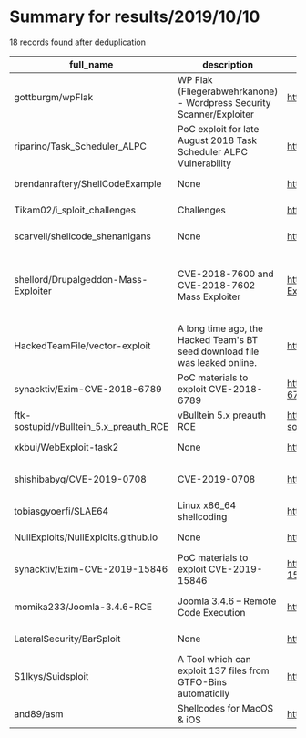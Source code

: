 
# Summary for results/2019/10/10
    
18 records found after deduplication

| full_name | description | html_url | matched_list | matched_count | pushed_at | size | stargazers_count | language | forks_count | vul_ids |
|----------------------------------------|-----------------------------------------------------------------------------|-----------------------------------------------------------|----------------------------------|-----------------|---------------------------|--------|--------------------|------------|---------------|------------------------------------|
| gottburgm/wpFlak | WP Flak (Fliegerabwehrkanone) - Wordpress Security Scanner/Exploiter | https://github.com/gottburgm/wpFlak | ['exploit'] | 1 | 2019-10-10 16:25:15+00:00 | 218 | 12 | Perl | 3 | [] |
| riparino/Task_Scheduler_ALPC | PoC exploit for late August 2018 Task Scheduler ALPC Vulnerability | https://github.com/riparino/Task_Scheduler_ALPC | ['exploit', 'vulnerability poc'] | 2 | 2019-10-10 19:02:08+00:00 | 2155 | 14 | C | 9 | [] |
| brendanraftery/ShellCodeExample | None | https://github.com/brendanraftery/ShellCodeExample | ['shellcode'] | 1 | 2019-10-10 21:04:02+00:00 | 15 | 0 | Yacc | 0 | [] |
| Tikam02/i_sploit_challenges | Challenges | https://github.com/Tikam02/i_sploit_challenges | ['sploit'] | 1 | 2019-10-10 20:25:43+00:00 | 1654 | 0 | Python | 0 | [] |
| scarvell/shellcode_shenanigans | None | https://github.com/scarvell/shellcode_shenanigans | ['shellcode'] | 1 | 2019-10-10 12:34:54+00:00 | 1 | 1 | C | 1 | [] |
| shellord/Drupalgeddon-Mass-Exploiter | CVE-2018-7600 and CVE-2018-7602 Mass Exploiter | https://github.com/shellord/Drupalgeddon-Mass-Exploiter | ['exploit'] | 1 | 2019-10-10 14:10:11+00:00 | 8 | 1 | Python | 1 | ['CVE-2018-7600', 'CVE-2018-7602'] |
| HackedTeamFile/vector-exploit | A long time ago, the Hacked Team's BT seed download file was leaked online. | https://github.com/HackedTeamFile/vector-exploit | ['exploit'] | 1 | 2019-10-10 11:19:05+00:00 | 176637 | 0 | HTML | 0 | [] |
| synacktiv/Exim-CVE-2018-6789 | PoC materials to exploit CVE-2018-6789 | https://github.com/synacktiv/Exim-CVE-2018-6789 | ['cve poc', 'cve-2', 'exploit'] | 3 | 2019-10-10 09:54:07+00:00 | 4 | 9 | C | 4 | ['CVE-2018-6789'] |
| ftk-sostupid/vBulltein_5.x_preauth_RCE | vBulltein 5.x preauth RCE | https://github.com/ftk-sostupid/vBulltein_5.x_preauth_RCE | ['rce'] | 1 | 2019-10-10 07:44:23+00:00 | 1 | 0 | Python | 0 | [] |
| xkbui/WebExploit-task2 | None | https://github.com/xkbui/WebExploit-task2 | ['exploit'] | 1 | 2019-10-10 05:29:30+00:00 | 31 | 0 | PHP | 0 | [] |
| shishibabyq/CVE-2019-0708 | CVE-2019-0708 | https://github.com/shishibabyq/CVE-2019-0708 | ['cve-2'] | 1 | 2019-10-10 00:50:48+00:00 | 15319 | 3 | | 0 | ['CVE-2019-0708'] |
| tobiasgyoerfi/SLAE64 | Linux x86_64 shellcoding | https://github.com/tobiasgyoerfi/SLAE64 | ['shellcode'] | 1 | 2019-10-10 18:22:22+00:00 | 14 | 0 | Assembly | 0 | [] |
| NullExploits/NullExploits.github.io | None | https://github.com/NullExploits/NullExploits.github.io | ['exploit'] | 1 | 2019-10-10 20:26:25+00:00 | 16 | 0 | HTML | 0 | [] |
| synacktiv/Exim-CVE-2019-15846 | PoC materials to exploit CVE-2019-15846 | https://github.com/synacktiv/Exim-CVE-2019-15846 | ['cve poc', 'cve-2', 'exploit'] | 3 | 2019-10-10 09:55:59+00:00 | 6 | 31 | Python | 10 | ['CVE-2019-15846'] |
| momika233/Joomla-3.4.6-RCE | Joomla 3.4.6 – Remote Code Execution | https://github.com/momika233/Joomla-3.4.6-RCE | ['rce', 'remote code execution'] | 2 | 2019-10-10 02:00:52+00:00 | 6 | 105 | nan | 30 | [] |
| LateralSecurity/BarSploit | None | https://github.com/LateralSecurity/BarSploit | ['sploit'] | 1 | 2019-10-10 22:03:42+00:00 | 141 | 7 | Kotlin | 0 | [] |
| S1lkys/Suidsploit | A Tool which can exploit 137 files from GTFO-Bins automaticlly | https://github.com/S1lkys/Suidsploit | ['exploit'] | 1 | 2019-10-10 19:36:16+00:00 | 239 | 10 | Shell | 4 | [] |
| and89/asm | Shellcodes for MacOS & iOS | https://github.com/and89/asm | ['shellcode'] | 1 | 2019-10-10 22:54:37+00:00 | 2 | 3 | Assembly | 4 | [] |
